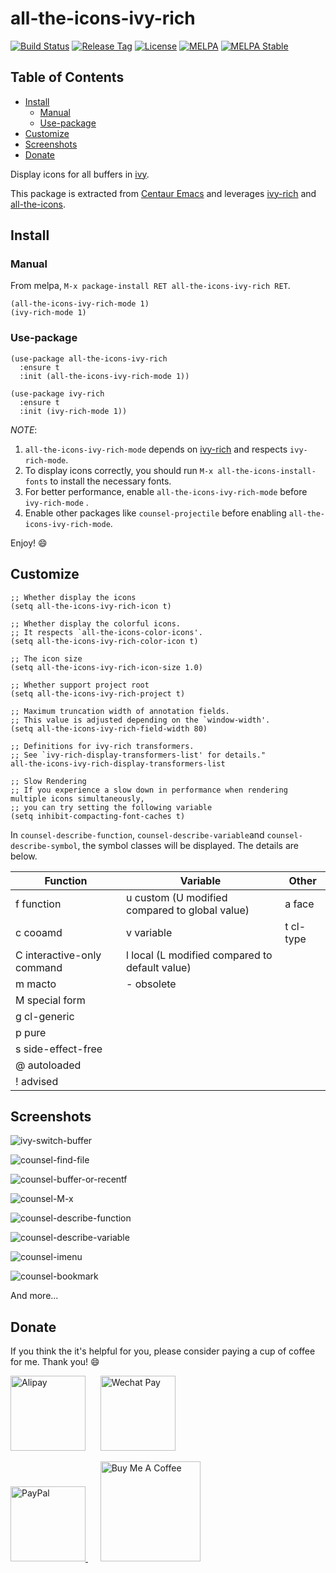 # all-the-icons-ivy-rich

[![Build Status](https://github.com/seagle0128/all-the-icons-ivy-rich/workflows/CI/badge.svg?branch=master)](https://github.com/seagle0128/all-the-icons-ivy-rich/actions)
[![Release Tag](https://img.shields.io/github/tag/seagle0128/all-the-icons-ivy-rich.svg?label=Release)](https://github.com/seagle0128/all-the-icons-ivy-rich/releases)
[![License](http://img.shields.io/:License-GPL3-blue.svg)](License)
[![MELPA](https://melpa.org/packages/all-the-icons-ivy-rich-badge.svg)](https://melpa.org/#/all-the-icons-ivy-rich)
[![MELPA Stable](https://stable.melpa.org/packages/all-the-icons-ivy-rich-badge.svg)](https://stable.melpa.org/#/all-the-icons-ivy-rich)

<!-- markdown-toc start - Don't edit this section. Run M-x markdown-toc-refresh-toc -->

## Table of Contents

- [Install](#install)
  - [Manual](#manual)
  - [Use-package](#use-package)
- [Customize](#customize)
- [Screenshots](#screenshots)
- [Donate](#donate)

<!-- markdown-toc end -->

Display icons for all buffers in [ivy](https://github.com/abo-abo/swiper).

This package is extracted from [Centaur
Emacs](https://github.com/seagle0128/.emacs.d) and leverages
[ivy-rich](https://github.com/Yevgnen/ivy-rich) and
[all-the-icons](https://github.com/domtronn/all-the-icons.el).

## Install

### Manual

From melpa, `M-x package-install RET all-the-icons-ivy-rich RET`.

```emacs-lisp
(all-the-icons-ivy-rich-mode 1)
(ivy-rich-mode 1)
```

### Use-package

```emacs-lisp
(use-package all-the-icons-ivy-rich
  :ensure t
  :init (all-the-icons-ivy-rich-mode 1))

(use-package ivy-rich
  :ensure t
  :init (ivy-rich-mode 1))

```

_NOTE_:

1. `all-the-icons-ivy-rich-mode` depends on
   [ivy-rich](https://github.com/Yevgnen/ivy-rich) and respects `ivy-rich-mode`.
1. To display icons correctly, you should run `M-x all-the-icons-install-fonts`
   to install the necessary fonts.
1. For better performance, enable `all-the-icons-ivy-rich-mode` before `ivy-rich-mode` .
1. Enable other packages like `counsel-projectile` before enabling `all-the-icons-ivy-rich-mode`.

Enjoy! :smile:

## Customize

```emacs-lisp
;; Whether display the icons
(setq all-the-icons-ivy-rich-icon t)

;; Whether display the colorful icons.
;; It respects `all-the-icons-color-icons'.
(setq all-the-icons-ivy-rich-color-icon t)

;; The icon size
(setq all-the-icons-ivy-rich-icon-size 1.0)

;; Whether support project root
(setq all-the-icons-ivy-rich-project t)

;; Maximum truncation width of annotation fields.
;; This value is adjusted depending on the `window-width'.
(setq all-the-icons-ivy-rich-field-width 80)

;; Definitions for ivy-rich transformers.
;; See `ivy-rich-display-transformers-list' for details."
all-the-icons-ivy-rich-display-transformers-list

;; Slow Rendering
;; If you experience a slow down in performance when rendering multiple icons simultaneously,
;; you can try setting the following variable
(setq inhibit-compacting-font-caches t)
```

In `counsel-describe-function`, `counsel-describe-variable`and `counsel-describe-symbol`, the symbol
classes will be displayed. The details are below.

| Function                   | Variable                                       | Other     |
| -------------------------- | ---------------------------------------------- | --------- |
| f function                 | u custom (U modified compared to global value) | a face    |
| c cooamd                   | v variable                                     | t cl-type |
| C interactive-only command | l local (L modified compared to default value) |           |
| m macto                    | - obsolete                                     |           |
| M special form             |                                                |           |
| g cl-generic               |                                                |           |
| p pure                     |                                                |           |
| s side-effect-free         |                                                |           |
| @ autoloaded               |                                                |           |
| ! advised                  |                                                |           |

## Screenshots

![ivy-switch-buffer](https://user-images.githubusercontent.com/140797/154795765-786a29c2-3dc6-4a81-9992-fcd7043ae1ab.png "ivy-switch-buffer")

![counsel-find-file](https://user-images.githubusercontent.com/140797/154795929-0987d4fe-14d8-4866-bf98-1e95d5493014.png "counsel-find-file")

![counsel-buffer-or-recentf](https://user-images.githubusercontent.com/140797/154795792-f95a119f-c313-4b1f-b32f-9e312bb2fa15.png "counsel-buffer-or-recentf")

![counsel-M-x](https://user-images.githubusercontent.com/140797/154795826-0fb8f5ea-825a-4108-a565-daeb5a6e7e96.png "counsel-M-x")

![counsel-describe-function](https://user-images.githubusercontent.com/140797/154796653-718aabfa-dca8-4478-afa1-6272f1399362.png "counsel-describe-function")

![counsel-describe-variable](https://user-images.githubusercontent.com/140797/154796713-f2d11548-83bb-46d1-bb0b-a1b621cac5b7.png "counsel-describe-variable")

![counsel-imenu](https://user-images.githubusercontent.com/140797/154795862-a56b92a4-be07-42d7-9fec-9392e87cb83c.png "counsel-imenu")

![counsel-bookmark](https://user-images.githubusercontent.com/140797/154795890-3b86a6c6-850c-4153-afdd-748d503ff265.png "counsel-bookmark")

And more...

## Donate

If you think the it's helpful for you, please consider paying a cup of coffee
for me. Thank you! :smile:

<img
src="https://user-images.githubusercontent.com/140797/65818854-44204900-e248-11e9-9cc5-3e6339587cd8.png"
alt="Alipay" width="120"/>
&nbsp;&nbsp;&nbsp;&nbsp;
<img
src="https://user-images.githubusercontent.com/140797/65818844-366ac380-e248-11e9-931c-4bd872d0566b.png"
alt="Wechat Pay" width="120"/>

<a href="https://paypal.me/seagle0128" target="_blank">
<img
src="https://www.paypalobjects.com/digitalassets/c/website/marketing/apac/C2/logos-buttons/optimize/44_Grey_PayPal_Pill_Button.png"
alt="PayPal" width="120" />
</a>
&nbsp;&nbsp;&nbsp;&nbsp;
<a href="https://www.buymeacoffee.com/s9giES1" target="_blank">
<img src="https://cdn.buymeacoffee.com/buttons/default-orange.png" alt="Buy Me A Coffee"
width="160"/>
</a>
